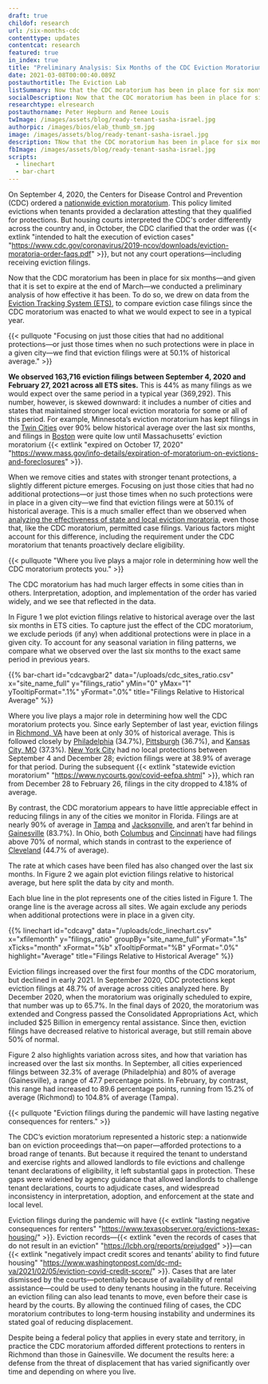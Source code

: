 ```yaml
---
draft: true
childof: research
url: /six-months-cdc
contenttype: updates
contentcat: research
featured: true
in_index: true
title: "Preliminary Analysis: Six Months of the CDC Eviction Moratorium"
date: 2021-03-08T00:00:40.089Z
postauthortitle: The Eviction Lab
listSummary: Now that the CDC moratorium has been in place for six months—and given that it is set to expire at the end of March—we conducted a preliminary analysis of how effective it has been.
socialDescription: Now that the CDC moratorium has been in place for six months—and given that it is set to expire at the end of March—we conducted a preliminary analysis of how effective it has been.
researchtype: elresearch
postauthorname: Peter Hepburn and Renee Louis
twImage: /images/assets/blog/ready-tenant-sasha-israel.jpg
authorpic: /images/bios/elab_thumb_sm.jpg
image: /images/assets/blog/ready-tenant-sasha-israel.jpg
description: TNow that the CDC moratorium has been in place for six months—and given that it is set to expire at the end of March—we conducted a preliminary analysis of how effective it has been.
fbImage: /images/assets/blog/ready-tenant-sasha-israel.jpg
scripts:
  - linechart
  - bar-chart
---
```

On September 4, 2020, the Centers for Disease Control and Prevention (CDC) ordered a [nationwide eviction moratorium](/moratorium-extended-evictions-continue/). This policy limited evictions when tenants provided a declaration attesting that they qualified for protections. But housing courts interpreted the CDC's order differently across the country and, in October, the CDC clarified that the order was {{< extlink "intended to halt the execution of eviction cases" "https://www.cdc.gov/coronavirus/2019-ncov/downloads/eviction-moratoria-order-faqs.pdf" >}}, but not any court operations—including receiving eviction filings.

Now that the CDC moratorium has been in place for six months—and given that it is set to expire at the end of March—we conducted a preliminary analysis of how effective it has been. To do so, we drew on data from the [Eviction Tracking System (ETS)](/eviction-tracking/), to compare eviction case filings since the CDC moratorium was enacted to what we would expect to see in a typical year.

{{< pullquote "Focusing on just those cities that had no additional protections—or just those times when no such protections were in place in a given city—we find that eviction filings were at 50.1% of historical average." >}}


**We observed 163,716 eviction filings between September 4, 2020 and February 27, 2021 across all ETS sites.** This is 44% as many filings as we would expect over the same period in a typical year (369,292). This number, however, is skewed downward: it includes a number of cities and states that maintained stronger local eviction moratoria for some or all of this period. For example, Minnesota’s eviction moratorium has kept filings in the [Twin Cities](/eviction-tracking/minneapolis-saint-paul-mn/) over 90% below historical average over the last six months, and filings in [Boston](/eviction-tracking/boston-ma/) were quite low until Massachusetts’ eviction moratorium {{< extlink "expired on October 17, 2020" "https://www.mass.gov/info-details/expiration-of-moratorium-on-evictions-and-foreclosures" >}}. 


When we remove cities and states with stronger tenant protections, a slightly different picture emerges. Focusing on just those cities that had no additional protections—or just those times when no such protections were in place in a given city—we find that eviction filings were at 50.1% of historical average. This is a much smaller effect than we observed when [analyzing the effectiveness of state and local eviction moratoria](/moratoria-and-filings/), even those that, like the CDC moratorium, permitted case filings. Various factors might account for this difference, including the requirement under the CDC moratorium that tenants proactively declare eligibility. 

{{< pullquote "Where you live plays a major role in determining how well the CDC moratorium protects you." >}}

The CDC moratorium has had much larger effects in some cities than in others. Interpretation, adoption, and implementation of the order has varied widely, and we see that reflected in the data. 

In Figure 1 we plot eviction filings relative to historical average over the last six months in ETS cities. To capture just the effect of the CDC moratorium, we exclude periods (if any) when additional protections were in place in a given city. To account for any seasonal variation in filing patterns, we compare what we observed over the last six months to the exact same period in previous years. 

{{% bar-chart
  id="cdcavgbar2"
  data="/uploads/cdc_sites_ratio.csv"
  x="site_name_full"
  y="filings_ratio"
  yMin="0"
  yMax="1"
  yTooltipFormat=".1%"
  yFormat=".0%"
  title="Filings Relative to Historical Average"
%}}


Where you live plays a major role in determining how well the CDC moratorium protects you. Since early September of last year, eviction filings in [Richmond, VA](/eviction-tracking/richmond-va/) have been at only 30% of historical average. This is followed closely by [Philadelphia](/eviction-tracking/philadelphia-pa/) (34.7%), [Pittsburgh](/eviction-tracking/pittsburgh-pa/) (36.7%), and [Kansas City, MO](/eviction-tracking/kansas-city-mo/) (37.3%). [New York City](/eviction-tracking/new-york-ny/) had no local protections between September 4 and December 28; eviction filings were at 38.9% of average for that period. During the subsequent {{< extlink "statewide eviction moratorium" "https://www.nycourts.gov/covid-eefpa.shtml" >}}, which ran from December 28 to February 26, filings in the city dropped to 4.18% of average. 

By contrast, the CDC moratorium appears to have little appreciable effect in reducing filings in any of the cities we monitor in Florida. Filings are at nearly 90% of average in [Tampa](/eviction-tracking/tampa-fl/) and [Jacksonville](/eviction-tracking/jacksonville-fl/), and aren’t far behind in [Gainesville](/eviction-tracking/gainesville-fl/) (83.7%). In Ohio, both [Columbus](/eviction-tracking/columbus-oh/) and [Cincinnati](/eviction-tracking/cincinnati-oh/) have had filings above 70% of normal, which stands in contrast to the experience of [Cleveland](/eviction-tracking/cleveland-oh/) (44.7% of average). 

The rate at which cases have been filed has also changed over the last six months. In Figure 2 we again plot eviction filings relative to historical average, but here split the data by city and month. 

Each blue line in the plot represents one of the cities listed in Figure 1. 
The orange line is the average across all sites. 
We again exclude any periods when additional protections were in place in a given city.

{{% linechart
  id="cdcavg"
  data="/uploads/cdc_linechart.csv"
  x="xfilemonth"
  y="filings_ratio"
  groupBy="site_name_full"
  yFormat=".1s"
  xTicks="month"
  xFormat="%b"
  xTooltipFormat="%B"
  yFormat=".0%"
  highlight="Average"
  title="Filings Relative to Historical Average"
%}}

Eviction filings increased over the first four months of the CDC moratorium, but declined in early 2021. In September 2020, CDC protections kept eviction filings at 48.7% of average across cities analyzed here. By December 2020, when the moratorium was originally scheduled to expire, that number was up to 65.7%. In the final days of 2020, the moratorium was extended and Congress passed the Consolidated Appropriations Act, which included $25 Billion in emergency rental assistance. Since then, eviction filings have decreased relative to historical average, but still remain above 50% of normal.

Figure 2 also highlights variation across sites, and how that variation has increased over the last six months. In September, all cities experienced filings between 32.3% of average (Philadelphia) and 80% of average (Gainesville), a range of 47.7 percentage points. In February, by contrast, this range had increased to 89.6 percentage points, running from 15.2% of average (Richmond) to 104.8% of average (Tampa). 

{{< pullquote "Eviction filings during the pandemic will have lasting negative consequences for renters." >}}

The CDC’s eviction moratorium represented a historic step: a nationwide ban on eviction proceedings that—on paper—afforded protections to a broad range of tenants. But because it required the tenant to understand and exercise rights and allowed landlords to file evictions and challenge tenant declarations of eligibility, it left substantial gaps in protection. These gaps were widened by agency guidance that allowed landlords to challenge tenant declarations, courts to adjudicate cases, and widespread inconsistency in interpretation, adoption, and enforcement at the state and local level. 

Eviction filings during the pandemic will have {{< extlink "lasting negative consequences for renters" "https://www.texasobserver.org/evictions-texas-housing/" >}}. Eviction records—{{< extlink "even the records of cases that do not result in an eviction" "https://lcbh.org/reports/prejudged" >}}—can {{< extlink "negatively impact credit scores and tenants’ ability to find future housing" "https://www.washingtonpost.com/dc-md-va/2021/02/05/eviction-covid-credit-score/" >}}. Cases that are later dismissed by the courts—potentially because of availability of rental assistance—could be used to deny tenants housing in the future. Receiving an eviction filing can also lead tenants to move, even before their case is heard by the courts. By allowing the continued filing of cases, the CDC moratorium contributes to long-term housing instability and undermines its stated goal of reducing displacement. 

Despite being a federal policy that applies in every state and territory, in practice the CDC moratorium afforded different protections to renters in Richmond than those in Gainesville. We document the results here: a defense from the threat of displacement that has varied significantly over time and depending on where you live.
